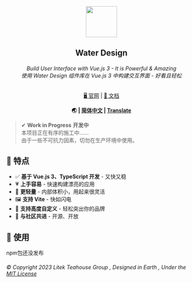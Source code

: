 <div align="center">

<img src="https://avatars.githubusercontent.com/u/114280360?s=200&v=4" height="82" width="82"/>

<h2>Water Design</h2>

<h6>Build User Interface with Vue.js 3 - It is Powerful & Amazing<br>
使用 Water Design 组件库在 Vue.js 3 中构建交互界面 - 好看且轻松</h6>

<a href="https://ds.licn.eu.org">
🖥 官网</a> | 
<a href="https://ds.licn.eu.org">
📃 文档</a>

<b>🌏 | <a href="https://github.com/litekcn/lidesign/README.md">简体中文</a> | <a href="https://github.com/xwtlt/Yuqin/">Translate</a></b>

</div>

> ✔ **Work in Progress** **开发中** <br>本项目正在有序的施工中…… <br >由于一些不可抗力因素，切勿在生产环境中使用。

## 🎊 特点

- ✅ **基于 Vue.js 3、TypeScript 开发** - 又快又稳
- 💗 **上手容易** - 快速构建漂亮的应用
- 🏸 **更轻量** - 内部体积小，用起来很灵活
- 🖼 **支持 Vite** - 快如闪电
- 🔨 **支持高度自定义** - 轻松突出你的品牌
- 🎯 **与社区共进** - 开源、开放

## 📍 使用

npm包还没发布

<h6>© Copyright 2023 Litek Teahouse Group , Designed in Earth , Under the <a href="https://github.com/litekcn/lidesign/LICENSE">MIT License</a></h6>



